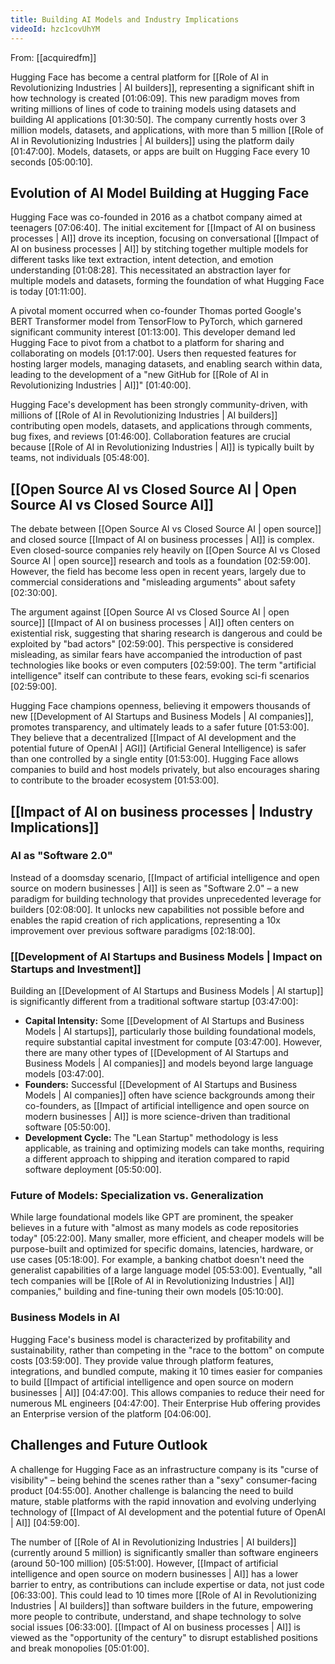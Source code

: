 ```yaml
---
title: Building AI Models and Industry Implications
videoId: hzc1covUhYM
---
```


From: [[acquiredfm]] <br/> 

Hugging Face has become a central platform for [[Role of AI in Revolutionizing Industries | AI builders]], representing a significant shift in how technology is created <a class="yt-timestamp" data-t="01:06:09">[01:06:09]</a>. This new paradigm moves from writing millions of lines of code to training models using datasets and building AI applications <a class="yt-timestamp" data-t="01:30:50">[01:30:50]</a>. The company currently hosts over 3 million models, datasets, and applications, with more than 5 million [[Role of AI in Revolutionizing Industries | AI builders]] using the platform daily <a class="yt-timestamp" data-t="01:47:00">[01:47:00]</a>. Models, datasets, or apps are built on Hugging Face every 10 seconds <a class="yt-timestamp" data-t="05:00:10">[05:00:10]</a>.

## Evolution of AI Model Building at Hugging Face

Hugging Face was co-founded in 2016 as a chatbot company aimed at teenagers <a class="yt-timestamp" data-t="07:06:40">[07:06:40]</a>. The initial excitement for [[Impact of AI on business processes | AI]] drove its inception, focusing on conversational [[Impact of AI on business processes | AI]] by stitching together multiple models for different tasks like text extraction, intent detection, and emotion understanding <a class="yt-timestamp" data-t="01:08:28">[01:08:28]</a>. This necessitated an abstraction layer for multiple models and datasets, forming the foundation of what Hugging Face is today <a class="yt-timestamp" data-t="01:11:00">[01:11:00]</a>.

A pivotal moment occurred when co-founder Thomas ported Google's BERT Transformer model from TensorFlow to PyTorch, which garnered significant community interest <a class="yt-timestamp" data-t="01:13:00">[01:13:00]</a>. This developer demand led Hugging Face to pivot from a chatbot to a platform for sharing and collaborating on models <a class="yt-timestamp" data-t="01:17:00">[01:17:00]</a>. Users then requested features for hosting larger models, managing datasets, and enabling search within data, leading to the development of a "new GitHub for [[Role of AI in Revolutionizing Industries | AI]]" <a class="yt-timestamp" data-t="01:40:00">[01:40:00]</a>.

Hugging Face's development has been strongly community-driven, with millions of [[Role of AI in Revolutionizing Industries | AI builders]] contributing open models, datasets, and applications through comments, bug fixes, and reviews <a class="yt-timestamp" data-t="01:46:00">[01:46:00]</a>. Collaboration features are crucial because [[Role of AI in Revolutionizing Industries | AI]] is typically built by teams, not individuals <a class="yt-timestamp" data-t="05:48:00">[05:48:00]</a>.

## [[Open Source AI vs Closed Source AI | Open Source AI vs Closed Source AI]]

The debate between [[Open Source AI vs Closed Source AI | open source]] and closed source [[Impact of AI on business processes | AI]] is complex. Even closed-source companies rely heavily on [[Open Source AI vs Closed Source AI | open source]] research and tools as a foundation <a class="yt-timestamp" data-t="02:59:00">[02:59:00]</a>. However, the field has become less open in recent years, largely due to commercial considerations and "misleading arguments" about safety <a class="yt-timestamp" data-t="02:30:00">[02:30:00]</a>.

The argument against [[Open Source AI vs Closed Source AI | open source]] [[Impact of AI on business processes | AI]] often centers on existential risk, suggesting that sharing research is dangerous and could be exploited by "bad actors" <a class="yt-timestamp" data-t="02:59:00">[02:59:00]</a>. This perspective is considered misleading, as similar fears have accompanied the introduction of past technologies like books or even computers <a class="yt-timestamp" data-t="02:59:00">[02:59:00]</a>. The term "artificial intelligence" itself can contribute to these fears, evoking sci-fi scenarios <a class="yt-timestamp" data-t="02:59:00">[02:59:00]</a>.

Hugging Face champions openness, believing it empowers thousands of new [[Development of AI Startups and Business Models | AI companies]], promotes transparency, and ultimately leads to a safer future <a class="yt-timestamp" data-t="01:53:00">[01:53:00]</a>. They believe that a decentralized [[Impact of AI development and the potential future of OpenAI | AGI]] (Artificial General Intelligence) is safer than one controlled by a single entity <a class="yt-timestamp" data-t="01:53:00">[01:53:00]</a>. Hugging Face allows companies to build and host models privately, but also encourages sharing to contribute to the broader ecosystem <a class="yt-timestamp" data-t="01:53:00">[01:53:00]</a>.

## [[Impact of AI on business processes | Industry Implications]]

### AI as "Software 2.0"
Instead of a doomsday scenario, [[Impact of artificial intelligence and open source on modern businesses | AI]] is seen as "Software 2.0" – a new paradigm for building technology that provides unprecedented leverage for builders <a class="yt-timestamp" data-t="02:08:00">[02:08:00]</a>. It unlocks new capabilities not possible before and enables the rapid creation of rich applications, representing a 10x improvement over previous software paradigms <a class="yt-timestamp" data-t="02:18:00">[02:18:00]</a>.

### [[Development of AI Startups and Business Models | Impact on Startups and Investment]]
Building an [[Development of AI Startups and Business Models | AI startup]] is significantly different from a traditional software startup <a class="yt-timestamp" data-t="03:47:00">[03:47:00]</a>:
*   **Capital Intensity:** Some [[Development of AI Startups and Business Models | AI startups]], particularly those building foundational models, require substantial capital investment for compute <a class="yt-timestamp" data-t="03:47:00">[03:47:00]</a>. However, there are many other types of [[Development of AI Startups and Business Models | AI companies]] and models beyond large language models <a class="yt-timestamp" data-t="03:47:00">[03:47:00]</a>.
*   **Founders:** Successful [[Development of AI Startups and Business Models | AI companies]] often have science backgrounds among their co-founders, as [[Impact of artificial intelligence and open source on modern businesses | AI]] is more science-driven than traditional software <a class="yt-timestamp" data-t="05:50:00">[05:50:00]</a>.
*   **Development Cycle:** The "Lean Startup" methodology is less applicable, as training and optimizing models can take months, requiring a different approach to shipping and iteration compared to rapid software deployment <a class="yt-timestamp" data-t="05:50:00">[05:50:00]</a>.

### Future of Models: Specialization vs. Generalization
While large foundational models like GPT are prominent, the speaker believes in a future with "almost as many models as code repositories today" <a class="yt-timestamp" data-t="05:22:00">[05:22:00]</a>. Many smaller, more efficient, and cheaper models will be purpose-built and optimized for specific domains, latencies, hardware, or use cases <a class="yt-timestamp" data-t="05:18:00">[05:18:00]</a>. For example, a banking chatbot doesn't need the generalist capabilities of a large language model <a class="yt-timestamp" data-t="05:53:00">[05:53:00]</a>. Eventually, "all tech companies will be [[Role of AI in Revolutionizing Industries | AI]] companies," building and fine-tuning their own models <a class="yt-timestamp" data-t="05:10:00">[05:10:00]</a>.

### Business Models in AI
Hugging Face's business model is characterized by profitability and sustainability, rather than competing in the "race to the bottom" on compute costs <a class="yt-timestamp" data-t="03:59:00">[03:59:00]</a>. They provide value through platform features, integrations, and bundled compute, making it 10 times easier for companies to build [[Impact of artificial intelligence and open source on modern businesses | AI]] <a class="yt-timestamp" data-t="04:47:00">[04:47:00]</a>. This allows companies to reduce their need for numerous ML engineers <a class="yt-timestamp" data-t="04:47:00">[04:47:00]</a>. Their Enterprise Hub offering provides an Enterprise version of the platform <a class="yt-timestamp" data-t="04:06:00">[04:06:00]</a>.

## Challenges and Future Outlook

A challenge for Hugging Face as an infrastructure company is its "curse of visibility" – being behind the scenes rather than a "sexy" consumer-facing product <a class="yt-timestamp" data-t="04:55:00">[04:55:00]</a>. Another challenge is balancing the need to build mature, stable platforms with the rapid innovation and evolving underlying technology of [[Impact of AI development and the potential future of OpenAI | AI]] <a class="yt-timestamp" data-t="04:59:00">[04:59:00]</a>.

The number of [[Role of AI in Revolutionizing Industries | AI builders]] (currently around 5 million) is significantly smaller than software engineers (around 50-100 million) <a class="yt-timestamp" data-t="05:51:00">[05:51:00]</a>. However, [[Impact of artificial intelligence and open source on modern businesses | AI]] has a lower barrier to entry, as contributions can include expertise or data, not just code <a class="yt-timestamp" data-t="06:33:00">[06:33:00]</a>. This could lead to 10 times more [[Role of AI in Revolutionizing Industries | AI builders]] than software builders in the future, empowering more people to contribute, understand, and shape technology to solve social issues <a class="yt-timestamp" data-t="06:33:00">[06:33:00]</a>. [[Impact of AI on business processes | AI]] is viewed as the "opportunity of the century" to disrupt established positions and break monopolies <a class="yt-timestamp" data-t="05:01:00">[05:01:00]</a>.